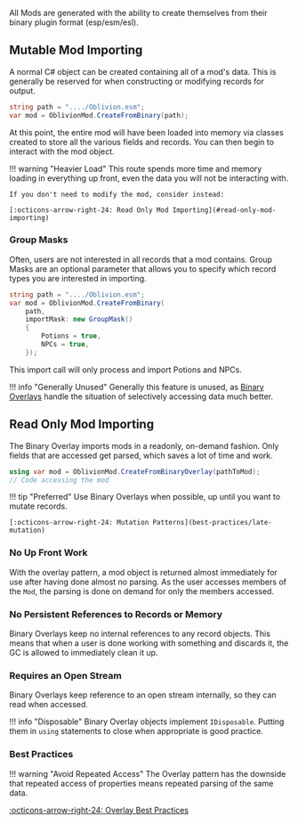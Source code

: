 All Mods are generated with the ability to create themselves from their binary plugin format (esp/esm/esl).

## Mutable Mod Importing
A normal C# object can be created containing all of a mod's data.  This is generally be reserved for when constructing or modifying records for output.

```cs
string path = "..../Oblivion.esm";
var mod = OblivionMod.CreateFromBinary(path);
```
At this point, the entire mod will have been loaded into memory via classes created to store all the various fields and records.   You can then begin to interact with the mod object.

!!! warning "Heavier Load"
    This route spends more time and memory loading in everything up front, even the data you will not be interacting with.
	
	If you don't need to modify the mod, consider instead:
	
	[:octicons-arrow-right-24: Read Only Mod Importing](#read-only-mod-importing)
	

### Group Masks
Often, users are not interested in all records that a mod contains.  Group Masks are an optional parameter that allows you to specify which record types you are interested in importing.
```cs
string path = "..../Oblivion.esm";
var mod = OblivionMod.CreateFromBinary(
    path,
    importMask: new GroupMask()
    {
        Potions = true,
        NPCs = true,
    }); 
```
This import call will only process and import Potions and NPCs.

!!! info "Generally Unused"
    Generally this feature is unused, as [Binary Overlays](plugins/Binary-Overlay.md) handle the situation of selectively accessing data much better.
	
## Read Only Mod Importing
The Binary Overlay imports mods in a readonly, on-demand fashion.  Only fields that are accessed get parsed, which saves a lot of time and work.

```cs
using var mod = OblivionMod.CreateFromBinaryOverlay(pathToMod);
// Code accessing the mod
```

!!! tip "Preferred"
    Use Binary Overlays when possible, up until you want to mutate records.
	
	[:octicons-arrow-right-24: Mutation Patterns](best-practices/late-mutation)

### No Up Front Work
With the overlay pattern, a mod object is returned almost immediately for use after having done almost no parsing.  As the user accesses members of the `Mod`, the parsing is done on demand for only the members accessed.

### No Persistent References to Records or Memory
Binary Overlays keep no internal references to any record objects.  This means that when a user is done working with something and discards it, the GC is allowed to immediately clean it up.

### Requires an Open Stream
Binary Overlays keep reference to an open stream internally, so they can read when accessed.

!!! info "Disposable"
    Binary Overlay objects implement `IDisposable`.  Putting them in `using` statements to close when appropriate is good practice.

### Best Practices

!!! warning "Avoid Repeated Access"
    The Overlay pattern has the downside that repeated access of properties means repeated parsing of the same data.  

[:octicons-arrow-right-24: Overlay Best Practices](best-practices/overlays-single-access.md)